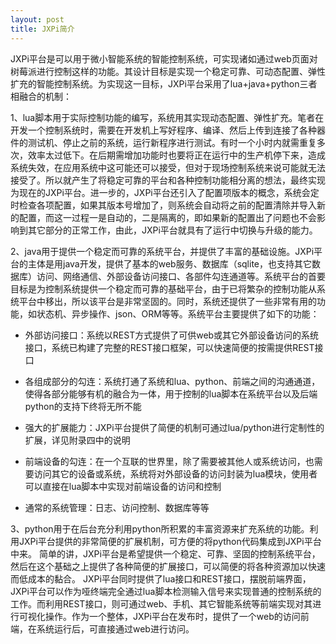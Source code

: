 ```yaml
---
layout: post
title: JXPi简介
---
```

JXPi平台是可以用于微小智能系统的智能控制系统，可实现诸如通过web页面对树莓派进行控制这样的功能。其设计目标是实现一个稳定可靠、可动态配置、弹性扩充的智能控制系统。为实现这一目标，JXPi平台采用了lua+java+python三者相融合的机制：

1、lua脚本用于实际控制功能的编写，系统用其实现动态配置、弹性扩充。笔者在开发一个控制系统时，需要在开发机上写好程序、编译、然后上传到连接了各种器件的测试机、停止之前的系统，运行新程序进行测试。有时一个小时内就需重复多次，效率太过低下。在后期需增加功能时也要将正在运行中的生产机停下来，造成系统失效，在应用系统中这可能还可以接受，但对于现场控制系统来说可能就无法接受了。所以就产生了将稳定可靠的平台和各种控制功能相分离的想法，最终实现为现在的JXPi平台。进一步的，JXPi平台还引入了配置项版本的概念，系统会定时检查各项配置，如果其版本号增加了，则系统会自动将之前的配置清除并导入新的配置，而这一过程一是自动的，二是隔离的，即如果新的配置出了问题也不会影响到其它部分的正常工作，由此，JXPi平台就具有了运行中切换与升级的能力。

2、java用于提供一个稳定而可靠的系统平台，并提供了丰富的基础设施。JXPi平台的主体是用java开发，提供了基本的web服务、数据库（sqlite，也支持其它数据库）访问、网络通信、外部设备访问接口、各部件勾连通道等。系统平台的首要目标是为控制系统提供一个稳定而可靠的基础平台，由于已将繁杂的控制功能从系统平台中移出，所以该平台是非常坚固的。同时，系统还提供了一些非常有用的功能，如状态机、异步操作、json、ORM等等。系统平台主要提供了如下的功能：

- 外部访问接口：系统以REST方式提供了可供web或其它外部设备访问的系统接口，系统已构建了完整的REST接口框架，可以快速简便的按需提供REST接口

- 各组成部分的勾连：系统打通了系统和lua、python、前端之间的沟通通道，使得各部分能够有机的融合为一体，用于控制的lua脚本在系统平台以及后端python的支持下终将无所不能

- 强大的扩展能力：JXPi平台提供了简便的机制可通过lua/python进行定制性的扩展，详见附录四中的说明

- 前端设备的勾连：在一个互联的世界里，除了需要被其他人或系统访问，也需要访问其它的设备或系统，系统将对外部设备的访问封装为lua模块，使用者可以直接在lua脚本中实现对前端设备的访问和控制

- 通常的系统管理：日志、访问控制、数据库等等

3、python用于在后台充分利用python所积累的丰富资源来扩充系统的功能。利用JXPi平台提供的非常简便的扩展机制，可方便的将python代码集成到JXPi平台中来。
简单的讲，JXPi平台是希望提供一个稳定、可靠、坚固的控制系统平台，然后在这个基础之上提供了各种简便的扩展接口，可以简便的将各种资源加以快速而低成本的黏合。
JXPi平台同时提供了lua接口和REST接口，摆脱前端界面，JXPi平台可以作为哑终端完全通过lua脚本检测输入信号来实现普通的控制系统的工作。而利用REST接口，则可通过web、手机、其它智能系统等前端实现对其进行可视化操作。作为一个整体，JXPi平台在发布时，提供了一个web的访问前端，在系统运行后，可直接通过web进行访问。
